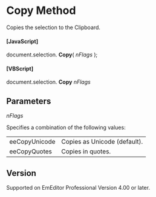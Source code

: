 # Copy Method

Copies the selection to the Clipboard.

#### \[JavaScript\]

document.selection. **Copy**( _nFlags_ );

#### \[VBScript\]

document.selection. **Copy** _nFlags_

## Parameters

_nFlags_

Specifies a combination of the following values:

|     |     |
| --- | --- |
| eeCopyUnicode | Copies as Unicode (default). |
| eeCopyQuotes | Copies in quotes. |

## Version

Supported on EmEditor Professional Version 4.00 or later.